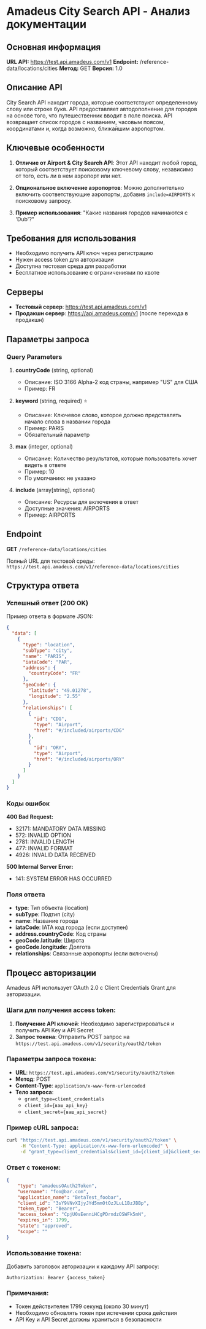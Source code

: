 # Amadeus City Search API - Анализ документации

## Основная информация

**URL API:** https://test.api.amadeus.com/v1
**Endpoint:** /reference-data/locations/cities
**Метод:** GET
**Версия:** 1.0

## Описание API

City Search API находит города, которые соответствуют определенному слову или строке букв. API предоставляет автодополнение для городов на основе того, что путешественник вводит в поле поиска. API возвращает список городов с названием, часовым поясом, координатами и, когда возможно, ближайшим аэропортом.

## Ключевые особенности

1. **Отличие от Airport & City Search API**: Этот API находит любой город, который соответствует поисковому ключевому слову, независимо от того, есть ли в нем аэропорт или нет.

2. **Опциональное включение аэропортов**: Можно дополнительно включить соответствующие аэропорты, добавив `include=AIRPORTS` к поисковому запросу.

3. **Пример использования**: "Какие названия городов начинаются с 'Dub'?"

## Требования для использования

- Необходимо получить API ключ через регистрацию
- Нужен access token для авторизации
- Доступна тестовая среда для разработки
- Бесплатное использование с ограничениями по квоте

## Серверы

- **Тестовый сервер**: https://test.api.amadeus.com/v1
- **Продакшн сервер**: https://api.amadeus.com/v1 (после перехода в продакшн)



## Параметры запроса

### Query Parameters

1. **countryCode** (string, optional)
   - Описание: ISO 3166 Alpha-2 код страны, например "US" для США
   - Пример: FR

2. **keyword** (string, required) ⭐
   - Описание: Ключевое слово, которое должно представлять начало слова в названии города
   - Пример: PARIS
   - Обязательный параметр

3. **max** (integer, optional)
   - Описание: Количество результатов, которые пользователь хочет видеть в ответе
   - Пример: 10
   - По умолчанию: не указано

4. **include** (array[string], optional)
   - Описание: Ресурсы для включения в ответ
   - Доступные значения: AIRPORTS
   - Пример: AIRPORTS

## Endpoint

**GET** `/reference-data/locations/cities`

Полный URL для тестовой среды:
`https://test.api.amadeus.com/v1/reference-data/locations/cities`


## Структура ответа

### Успешный ответ (200 OK)

Пример ответа в формате JSON:

```json
{
  "data": [
    {
      "type": "location",
      "subType": "city",
      "name": "PARIS",
      "iataCode": "PAR",
      "address": {
        "countryCode": "FR"
      },
      "geoCode": {
        "latitude": "49.01278",
        "longitude": "2.55"
      },
      "relationships": [
        {
          "id": "CDG",
          "type": "Airport",
          "href": "#/included/airports/CDG"
        },
        {
          "id": "ORY",
          "type": "Airport",
          "href": "#/included/airports/ORY"
        }
      ]
    }
  ]
}
```

### Коды ошибок

**400 Bad Request:**
- 32171: MANDATORY DATA MISSING
- 572: INVALID OPTION
- 2781: INVALID LENGTH
- 477: INVALID FORMAT
- 4926: INVALID DATA RECEIVED

**500 Internal Server Error:**
- 141: SYSTEM ERROR HAS OCCURRED

### Поля ответа

- **type**: Тип объекта (location)
- **subType**: Подтип (city)
- **name**: Название города
- **iataCode**: IATA код города (если доступен)
- **address.countryCode**: Код страны
- **geoCode.latitude**: Широта
- **geoCode.longitude**: Долгота
- **relationships**: Связанные аэропорты (если включены)


## Процесс авторизации

Amadeus API использует OAuth 2.0 с Client Credentials Grant для авторизации.

### Шаги для получения access token:

1. **Получение API ключей**: Необходимо зарегистрироваться и получить API Key и API Secret
2. **Запрос токена**: Отправить POST запрос на `https://test.api.amadeus.com/v1/security/oauth2/token`

### Параметры запроса токена:

- **URL**: `https://test.api.amadeus.com/v1/security/oauth2/token`
- **Метод**: POST
- **Content-Type**: `application/x-www-form-urlencoded`
- **Тело запроса**:
  - `grant_type=client_credentials`
  - `client_id={ваш_api_key}`
  - `client_secret={ваш_api_secret}`

### Пример cURL запроса:

```bash
curl "https://test.api.amadeus.com/v1/security/oauth2/token" \
     -H "Content-Type: application/x-www-form-urlencoded" \
     -d "grant_type=client_credentials&client_id={client_id}&client_secret={client_secret}"
```

### Ответ с токеном:

```json
{
    "type": "amadeusOAuth2Token",
    "username": "foo@bar.com",
    "application_name": "BetaTest_foobar",
    "client_id": "3sY9VNvXIjyJYd5mmOtOzJLuL1BzJBBp",
    "token_type": "Bearer",
    "access_token": "CpjU0sEenniHCgPDrndzOSWFk5mN",
    "expires_in": 1799,
    "state": "approved",
    "scope": ""
}
```

### Использование токена:

Добавить заголовок авторизации к каждому API запросу:
```
Authorization: Bearer {access_token}
```

### Примечания:

- Токен действителен 1799 секунд (около 30 минут)
- Необходимо обновлять токен при истечении срока действия
- API Key и API Secret должны храниться в безопасности

